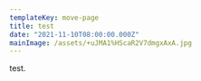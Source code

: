```yaml
---
templateKey: move-page
title: test
date: "2021-11-10T08:00:00.000Z"
mainImage: /assets/+uJMA1%HScaR2V7dmgxAxA.jpg
---
```

test.